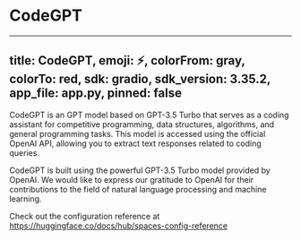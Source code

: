 # CodeGPT
---
title: CodeGPT,
emoji: ⚡,
colorFrom: gray,
colorTo: red,
sdk: gradio,
sdk_version: 3.35.2,
app_file: app.py,
pinned: false
---
CodeGPT is an GPT model based on GPT-3.5 Turbo that serves as a coding assistant for competitive programming, data structures, algorithms, and general programming tasks. This model is accessed using the official OpenAI API, allowing you to extract text responses related to coding queries.

CodeGPT is built using the powerful GPT-3.5 Turbo model provided by OpenAI. We would like to express our gratitude to OpenAI for their contributions to the field of natural language processing and machine learning.

Check out the configuration reference at https://huggingface.co/docs/hub/spaces-config-reference
